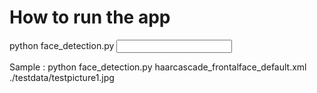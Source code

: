 # How to run the app


python face_detection.py  <haarcascade file> <input picture>

Sample :
python face_detection.py  haarcascade_frontalface_default.xml ./testdata/testpicture1.jpg